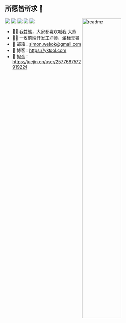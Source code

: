 ## 所愿皆所求 🤡

<img align='right' width='50%' alt='readme' src="https://github-readme-stats.vercel.app/api?username=amplest&show_icons=true&theme=vue-dark" />

<p align='left'>
  <img src="https://img.shields.io/badge/-JavaScript-f6da1c?style=flat-square&logo=javascript&logoColor=white"/>
  <img src="https://img.shields.io/badge/-TypeScript-2b6dbf?style=flat-square&logo=typescript&logoColor=white"/>
  <img src="https://img.shields.io/badge/-Vue-46b882?style=flat-square&logo=vue.js&logoColor=white"/>
  <img src="https://img.shields.io/badge/-Node.js-3C873A?style=flat-square&logo=Node.js&logoColor=white"/>
  <img src="https://img.shields.io/badge/-Nginx-408e43?style=flat-square&logo=nginx&logoColor=white"/>
</p>

- 🤦‍♂️ 我姓熊，大家都喜欢喊我 大熊
- 🧑‍💻 一枚前端开发工程师，坐标无锡
- 📧 邮箱：simon.webok@gmail.com
- 📔 博客：https://yktool.com
- 📝 掘金：https://juejin.cn/user/2577687572919224
